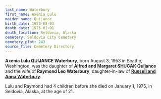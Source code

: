 ```yaml
---
last_name: Waterbury
first_name: Axenia Lulu
maiden_name: Quijance
birth_date: 1953-08-03
death_date: 1975-01-01
death_location: Seldovia, Alaska
cemetery: Seldovia City Cemetery
cemetery_plot: 243
source_file: Cemetery Directory
---
```

**Axenia Lulu QUIJANCE Waterbury**, born August 3, 1953 in Seattle, Washington, was the daughter of **Alfred and Margaret SHUGAK Quijance** and the wife of **Raymond Leo Waterbury**, daughter-in-law of [**Russell and Anna Waterbury**](Waterbury_Russell_Sr.md). 

Lulu and Raymond had 4 children before she died on January 1, 1975, in Seldovia, Alaska, at the age of 21. 
